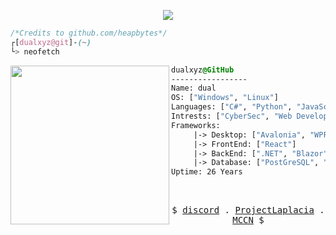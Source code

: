 <p align="center"><img src="https://komarev.com/ghpvc/?username=dualxyz&color=blueviolet"></img></p>

```css
/*Credits to github.com/heapbytes*/
┌[dualxyz@git]-(~)
└> neofetch
```
<div style="display:block;text-align:left"><img align="left" src="https://wiki.installgentoo.com/images/thumb/f/f9/Arch-linux-logo.png/600px-Arch-linux-logo.png" border="0" style="width:254px;">

  ```css
  dualxyz@GitHub
  -----------------
  Name: dual
  OS: ["Windows", "Linux"]
  Languages: ["C#", "Python", "JavaScript"]
  Intrests: ["CyberSec", "Web Development", "Anime", "Gaming", "Music Composing", "OSINT"]
  Frameworks:
       |-> Desktop: ["Avalonia", "WPF", "WinForms"]
       |-> FrontEnd: ["React"]
       |-> BackEnd: [".NET", "Blazor", "ASP.NET", "Flask"]
       |-> Database: ["PostGreSQL", "MSSQL", "MongoDB", "SQLite"]
  Uptime: 26 Years
  ```
</div>

<br />
<p align="center">
  <samp>
   $
    <a href="https://discordapp.com/users/136475105680162816" target="_blank">discord</a> .
    <a href="https://github.com/projectlaplacia" target="_blank">ProjectLaplacia</a> .
    <a href="https://github.com/mccn-dev" target="_blank">MCCN</a>
    $
  </samp>
</p>

